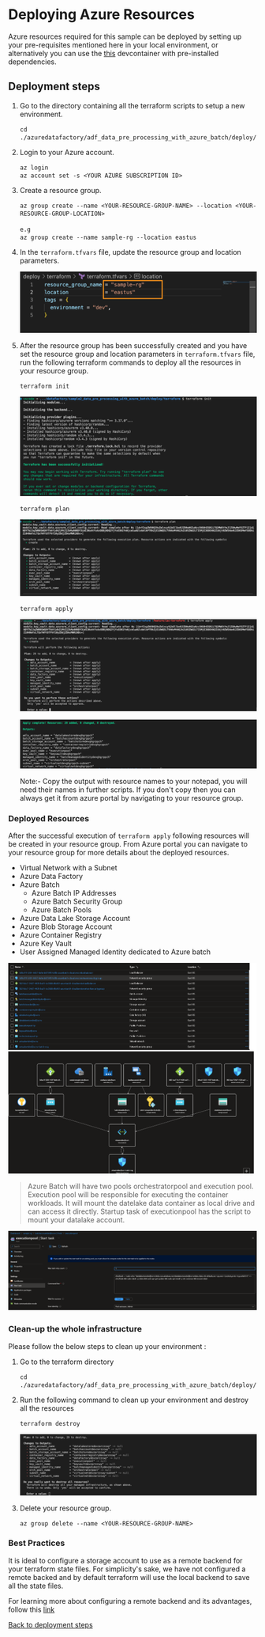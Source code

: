 # Deploying Azure Resources

Azure resources required for this sample can be deployed by setting up your pre-requisites mentioned here in your local environment, or alternatively you can use the [this](../../.devcontainer) devcontainer with pre-installed dependencies.

## Deployment steps

1. Go to the directory containing all the terraform scripts to setup a new environment.

    ```shell
    cd ./azuredatafactory/adf_data_pre_processing_with_azure_batch/deploy/terraform 
    ```

2. Login to your Azure account.

    ```shell
    az login
    az account set -s <YOUR AZURE SUBSCRIPTION ID>
    ```

3. Create a resource group.

    ```shell
    az group create --name <YOUR-RESOURCE-GROUP-NAME> --location <YOUR-RESOURCE-GROUP-LOCATION>

    e.g
    az group create --name sample-rg --location eastus

    ```

4. In the `terraform.tfvars` file, update the resource group and location parameters.

    ![terraform-vars](../../images/terraform-vars.png)

5. After the resource group has been successfully created and you have set the resource group and location parameters in `terraform.tfvars` file, run the following terraform commands to deploy all the resources in your resource group.

    ```shell
    terraform init
    ```

    ![init output](../../images/init-output.png)

    ```shell
    terraform plan
    ```

    ![plan output](../../images/plan-output.png)

    ```shell
    terraform apply
    ```

    ![apply output](../../images/apply-output.png)

    ![post-apply](../../images/post-apply-output.png)

    Note:- Copy the output with resource names to your notepad, you will need their names in further scripts. If you don't copy then you can always get it from azure portal by navigating to your resource group.

### Deployed Resources

After the successful execution of `terraform apply` following resources will be created in your resource group. From Azure portal you can navigate to your resource group for more details about the deployed resources.

- Virtual Network with a Subnet
- Azure Data Factory
- Azure Batch
  - Azure Batch IP Addresses
  - Azure Batch Security Group
  - Azure Batch Pools
- Azure Data Lake Storage Account
- Azure Blob Storage Account
- Azure Container Registry
- Azure Key Vault
- User Assigned Managed Identity dedicated to Azure batch

![Deployed Resources](../../images/deployed-resources-output.png)

> Azure Batch will have two pools orchestratorpool and execution pool. Execution pool will be responsible for executing the container workloads. It will mount the datelake data container as local drive and can access it directly. Startup task of executionpool has the script to mount your datalake account.

![Storage mount](../../images/storage-mount.png)

### Clean-up the whole infrastructure

Please follow the below steps to clean up your environment :

1. Go to the terraform directory

    ```shell
    cd ./azuredatafactory/adf_data_pre_processing_with_azure_batch/deploy/terraform 
    ```

2. Run the following command to clean up your environment and destroy all the resources

    ```shell
    terraform destroy
    ```

    ![destroy-output](../../images/destroy-output.png)

3. Delete your resource group.

    ```shell
    az group delete --name <YOUR-RESOURCE-GROUP-NAME>
    ```

### Best Practices

It is ideal to configure a storage account to use as a remote backend for your terraform state files. For simplicity's sake, we have not configured a remote backed and by default terraform will use the local backend to save all the state files.

For learning more about configuring a remote backend and its advantages, follow this [link](https://developer.hashicorp.com/terraform/language/settings/backends/configuration)

[Back to deployment steps](../../README.md#setup-and-deployment)
